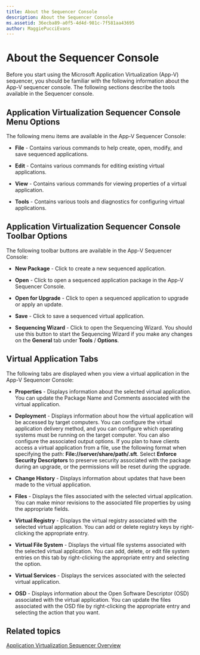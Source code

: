 ```yaml
---
title: About the Sequencer Console
description: About the Sequencer Console
ms.assetid: 36ecba89-a0f5-4d4d-981c-7f581aa43695
author: MaggiePucciEvans
---
```


# About the Sequencer Console


Before you start using the Microsoft Application Virtualization (App-V) sequencer, you should be familiar with the following information about the App-V sequencer console. The following sections describe the tools available in the Sequencer console.

## Application Virtualization Sequencer Console Menu Options


The following menu items are available in the App-V Sequencer Console:

-   **File** - Contains various commands to help create, open, modify, and save sequenced applications.

-   **Edit** - Contains various commands for editing existing virtual applications.

-   **View** - Contains various commands for viewing properties of a virtual application.

-   **Tools** - Contains various tools and diagnostics for configuring virtual applications.

## <a href="" id="application-virtualization-sequencer-console-toolbar-options-"></a>Application Virtualization Sequencer Console Toolbar Options


The following toolbar buttons are available in the App-V Sequencer Console:

-   **New Package** - Click to create a new sequenced application.

-   **Open** - Click to open a sequenced application package in the App-V Sequencer Console.

-   **Open for Upgrade** - Click to open a sequenced application to upgrade or apply an update.

-   **Save** - Click to save a sequenced virtual application.

-   **Sequencing Wizard** - Click to open the Sequencing Wizard. You should use this button to start the Sequencing Wizard if you make any changes on the **General** tab under **Tools** / **Options**.

## Virtual Application Tabs


The following tabs are displayed when you view a virtual application in the App-V Sequencer Console:

-   **Properties** - Displays information about the selected virtual application. You can update the Package Name and Comments associated with the virtual application.

-   **Deployment** - Displays information about how the virtual application will be accessed by target computers. You can configure the virtual application delivery method, and you can configure which operating systems must be running on the target computer. You can also configure the associated output options. If you plan to have clients access a virtual application from a file, use the following format when specifying the path: **File://server/share/path/.sft**. Select **Enforce Security Descriptors** to preserve security associated with the package during an upgrade, or the permissions will be reset during the upgrade.

-   **Change History** - Displays information about updates that have been made to the virtual application.

-   **Files** - Displays the files associated with the selected virtual application. You can make minor revisions to the associated file properties by using the appropriate fields.

-   **Virtual Registry** - Displays the virtual registry associated with the selected virtual application. You can add or delete registry keys by right-clicking the appropriate entry.

-   **Virtual File System** - Displays the virtual file systems associated with the selected virtual application. You can add, delete, or edit file system entries on this tab by right-clicking the appropriate entry and selecting the option.

-   **Virtual Services** - Displays the services associated with the selected virtual application.

-   **OSD** - Displays information about the Open Software Descriptor (OSD) associated with the virtual application. You can update the files associated with the OSD file by right-clicking the appropriate entry and selecting the action that you want.

## Related topics


[Application Virtualization Sequencer Overview](application-virtualization-sequencer-overview.md)

 

 





